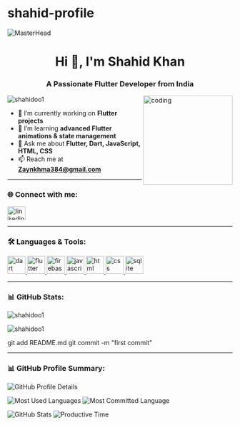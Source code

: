 # shahid-profile

![MasterHead](https://media1.giphy.com/media/v1.Y2lkPTc5MGI3NjExMnBiZHI5azRvd3A2d2x0ZHk4MGliM3l5M3NxdXJ3Ymh1M2ljcmljNCZlcD12MV9pbnRlcm5hbF9naWZfYnlfaWQmY3Q9Zw/bGgsc5mWoryfgKBx1u/giphy.gif)

<h1 align="center">Hi 👋, I'm Shahid Khan</h1>
<h3 align="center">A Passionate Flutter Developer from India</h3>

<img align="right" alt="coding" width="200" src="https://cdn.dribbble.com/users/1162077/screenshots/3848914/programmer.gif">

<p align="left"> <img src="https://komarev.com/ghpvc/?username=shahidoo1&label=Profile%20views&color=0e75b6&style=flat" alt="shahidoo1" /> </p>

- 🔭 I’m currently working on **Flutter projects**
- 🌱 I’m learning **advanced Flutter animations & state management**
- 💬 Ask me about **Flutter, Dart, JavaScript, HTML, CSS**
- 📫 Reach me at **Zaynkhma384@gmail.com**

---

<h3 align="left">🌐 Connect with me:</h3>
<p align="left">
<a href="https://www.linkedin.com/in/shahid001/" target="blank"><img align="center" src="https://raw.githubusercontent.com/rahuldkjain/github-profile-readme-generator/master/src/images/icons/Social/linked-in-alt.svg" alt="linkedin" height="30" width="40" /></a>
</p>

---

<h3 align="left">🛠️ Languages & Tools:</h3>
<p align="left">
<a href="https://dart.dev" target="_blank"> <img src="https://www.vectorlogo.zone/logos/dartlang/dartlang-icon.svg" alt="dart" width="40" height="40"/> </a>
<a href="https://flutter.dev" target="_blank"> <img src="https://www.vectorlogo.zone/logos/flutterio/flutterio-icon.svg" alt="flutter" width="40" height="40"/> </a>
<a href="https://firebase.google.com/" target="_blank"> <img src="https://www.vectorlogo.zone/logos/firebase/firebase-icon.svg" alt="firebase" width="40" height="40"/> </a>
<a href="https://developer.mozilla.org/en-US/docs/Web/JavaScript" target="_blank"> <img src="https://www.vectorlogo.zone/logos/javascript/javascript-icon.svg" alt="javascript" width="40" height="40"/> </a>
<a href="https://www.w3.org/html/" target="_blank"> <img src="https://www.vectorlogo.zone/logos/w3_html5/w3_html5-icon.svg" alt="html" width="40" height="40"/> </a>
<a href="https://www.w3schools.com/css/" target="_blank"> <img src="https://www.vectorlogo.zone/logos/w3_css/w3_css-icon.svg" alt="css" width="40" height="40"/> </a>
<a href="https://www.sqlite.org/" target="_blank"> <img src="https://www.vectorlogo.zone/logos/sqlite/sqlite-icon.svg" alt="sqlite" width="40" height="40"/> </a>
</p>

---

<h3 align="left">📊 GitHub Stats:</h3>
<p align="left">
<img align="center" src="https://github-readme-stats.vercel.app/api?username=shahidoo1&show_icons=true&locale=en" alt="shahidoo1" />
</p>

<p align="left">
<img align="center" src="https://github-readme-streak-stats.herokuapp.com/?user=shahidoo1&" alt="shahidoo1" />
</p>

git add README.md
git commit -m "first commit"

---

<h3 align="left">📊 GitHub Profile Summary:</h3>

<p align="left">
  <img src="https://github-profile-summary-cards.vercel.app/api/cards/profile-details?username=shahidoo1&theme=default" alt="GitHub Profile Details" />
</p>

<p align="left">
  <img src="https://github-profile-summary-cards.vercel.app/api/cards/repos-per-language?username=shahidoo1&theme=default" alt="Most Used Languages" />
  <img src="https://github-profile-summary-cards.vercel.app/api/cards/most-commit-language?username=shahidoo1&theme=default" alt="Most Committed Language" />
</p>

<p align="left">
  <img src="https://github-profile-summary-cards.vercel.app/api/cards/stats?username=shahidoo1&theme=default" alt="GitHub Stats" />
  <img src="https://github-profile-summary-cards.vercel.app/api/cards/productive-time?username=shahidoo1&theme=default&utcOffset=5.5" alt="Productive Time" />
</p>



